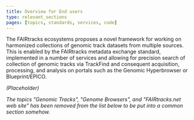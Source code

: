 ```yaml
---
title: Overview for End users
type: relevant_sections
pages: [topics, standards, services, code]
---
```


The FAIRtracks ecosystems proposes a novel framework for working on harmonized collections of
genomic track datasets from multiple sources. This is enabled by the FAIRtracks metadata exchange
standard, implemented in a number of services and allowing for precision search of collection of
genomic tracks via TrackFind and consequent acquisition, processing, and analysis on portals such as
the Genomic Hyperbrowser or Blueprint/EPICO.

_(Placeholder)_

_The topics "Genomic Tracks", "Genome Browsers", and "FAIRtracks.net web site" has been removed from
the list below to be put into a common section somehow._
